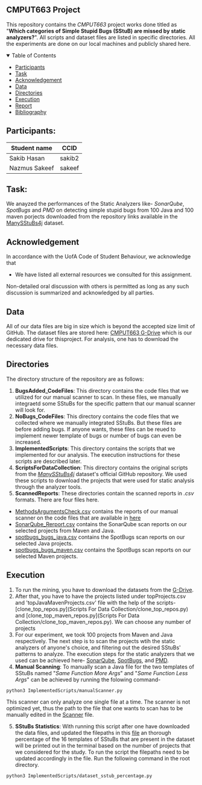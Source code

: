 ## CMPUT663 Project

This repository contains the _CMPUT663_ project works done titled as "**Which categories of Simple Stupid Bugs (SStuB) are missed by static analyzers?**". All scripts and dataset files are listed in specific directories. All the experiments are done on our local machines and publicly shared here.

<details open="open">
<summary>Table of Contents</summary>

- [Participants](#participants)
- [Task](#task)
- [Acknowledgement](#Acknowledgement)
- [Data](#data)
- [Directories](#directories)
- [Execution](#execution)
- [Report](#report)
- [Bibliography](#bibliography)

</details>

## Participants:

|Student name|  CCID  |
|------------|--------|
|Sakib Hasan |sakib2  |
|Nazmus Sakeef |sakeef|

## Task:
We anayzed the performances of the Static Analyzers like- _SonarQube_, _SpotBugs_ and _PMD_ on detecting simple stupid bugs from 100 Java and 100 maven porjects downloaded from the repository links available in the [ManySStuBs4j](https://datashare.ed.ac.uk/handle/10283/3424) dataset.

## Acknowledgement 

In accordance with the UofA Code of Student Behaviour, we acknowledge that  
- We have listed all external resources we consulted for this assignment.

Non-detailed oral discussion with others is permitted as long as any such discussion is summarized and acknowledged by all parties.

## Data
All of our data files are big in size which is beyond the accepted size limit of GitHub. The dataset files are stored here: [CMPUT663 G-Drive](https://drive.google.com/drive/folders/1g67LT82hwNFgQpElUPDzWO3tFeuA5E0N?usp=sharing) which is our dedicated drive for thisproject. For analysis, one has to download the necessary data files.

## Directories
The directory structure of the repository are as follows:

1. **BugsAdded_CodeFiles**: This directory contains the code files that we utilized for our manual scanner to scan. In these files, we manually integraetd some SStuBs for the specific pattern that our manual scanner will look for.
2. **NoBugs_CodeFiles**: This directory contains the code files that we collected where we manually integrated SStuBs. But these files are before adding bugs. If anyone wants, these files can be reued to implement newer template of bugs or number of bugs can even be increased.
3. **ImplementedScripts**: This directory contains the scripts that we implemented for our analysis. The execution instructions for these scripts are described later.
4. **ScriptsForDataCollection**: This directory contains the original scripts from the [_ManySStuBs4j_](https://github.com/mast-group/mineSStuBs) dataset's official GitHub repository. We used these scripts to download the projects that were used for static analysis through the analyzer tools.
5. **ScannedReports**: These directories contain the scanned reports in _.csv_ formats. There are four files here. 
  - [MethodsArgumentsCheck.csv](ScannedReports/MethodsArgumentsCheck.csv) contains the reports of our manual scanner on the code files that are available in [here](BugsAdded_CodeFiles/)
  - [SonarQube_Rerport.csv](ScannedReports/SonarQube_Report.csv) contains the SonarQube scan reports on our selected projects from Maven and Java.
  - [spotbugs_bugs_java.csv](ScannedReports/spotbugs_bugs_java.csv) contains the SpotBugs scan reports on our selected Java projects.
  - [spotbugs_bugs_maven.csv](ScannedReports/spotbugs_bugs_maven.csv) contains the SpotBugs scan reports on our selected Maven projects.


## Execution

1. To run the mining, you have to download the datasets from the [G-Drive](https://drive.google.com/drive/folders/1g67LT82hwNFgQpElUPDzWO3tFeuA5E0N?usp=sharing).
2. After that, you have to have the projects listed under topProjects.csv and 'topJavaMavenProjects.csv' file with the help of the scripts- [clone_top_repos.py](Scripts For Data Collection/clone_top_repos.py) and [clone_top_maven_repos.py](Scripts For Data Collection/clone_top_maven_repos.py). We can choose any number of projects
3. For our experiment, we took 100 projects from Maven and Java respectively. The next step is to scan the projects wtih the static analyzers of anyone's choice, and filtering out the desired SStuBs' patterns to analyze. The execution steps for the static analyzers that we used can be achieved here- [SonarQube](https://github.com/SonarSource/sonarqube), [SpotBugs](https://github.com/spotbugs/spotbugs), and [PMD](https://pmd.github.io/).
4. **Manual Scanning**: To manually scan a Java file for the two templates of SStuBs named "_Same Function More Args_" and "_Same Function Less Args_" can be achieved by running the folowing command-

`python3 ImplementedScripts/manualScanner.py`

This scanner can only analyze one single file at a time. The scanner is not optimized yet, thus the path to the file that one wants to scan has to be manually edited in the [Scanner](ImplementedScripts/manualScanner.py) file.

5. **SStuBs Statistics**: With running this script after one have downloaded the data files, and updated the filepaths in this [file](ImplementedScripts/dataset_sstub_percentage.py) an thorough percentage of the 16 templates of SStuBs that are present in the dataset will be printed out in the terminal based on the number of projects that we considered for the study. To run the script the filepaths need to be updated accordingly in the file. Run the following command in the root directory.

`python3 ImplementedScripts/dataset_sstub_percentage.py`






